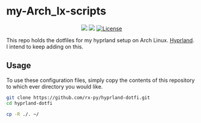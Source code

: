 # my-Arch_lx-scripts

<div  align="center">
  
[![](https://img.shields.io/github/stars/rx-py/my-Arch_lx-scripts?style=for-the-badge&logo=github&color=83c5be&logoColor=D9E0EE&labelColor=252733)](https://github.com/rx-py/my-Arch_lx-scripts.git)
[![](https://img.shields.io/github/last-commit/rx-py/my-Arch_lx-scripts?style=for-the-badge&color=006d77&logoColor=D9E0EE&labelColor=252733)](https://github.com/rx-py/my-Arch_lx-scripts.git)
<a href="https://github.com/rx-py/my-Arch_lx-scripts/blob/main/LICENSE">
    <img alt="License" src="https://img.shields.io/github/license/rx-py/my-Arch_lx-scripts?style=for-the-badge&logo=github&color=1d3557&logoColor=D9E0EE&labelColor=252733"/>
</a>
</div>

This repo holds the dotfiles for my hyprland setup on Arch Linux. [Hyprland](https://wiki.hyprland.org/). I intend to keep adding on this.




## Usage

To use these configuration files, simply copy the contents of this repository to which ever directory you would like.


```bash
git clone https://github.com/rx-py/hyprland-dotfi.git 
cd hyprland-dotfi
```

```bash
cp -R ./. ~/
```

